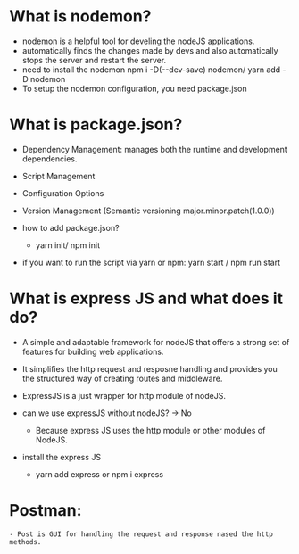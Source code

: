 # What is nodemon?

   - nodemon is a helpful tool for develing the nodeJS applications.
   - automatically finds the changes made by devs and also automatically stops the server and restart the server.
   - need to install the nodemon
     npm i -D(--dev-save) nodemon/ yarn add -D nodemon
   - To setup the nodemon configuration, you need package.json 

# What is package.json?

   - Dependency Management: manages both the runtime and development dependencies.
   - Script Management
   - Configuration Options
   - Version Management (Semantic versioning major.minor.patch(1.0.0))
   - how to add package.json?
      - yarn init/ npm init

  - if you want to run the script via yarn or npm:
      yarn start / npm run start

# What is express JS and what does it do?

  - A simple and adaptable framework for nodeJS that offers a strong set of features for building web applications.
  - It simplifies the http request and resposne handling and provides you the structured way of creating routes and middleware.
  - ExpressJS is a just wrapper for http module of nodeJS.
  - can we use expressJS without nodeJS? -> No

     - Because express JS uses the http module or other modules of NodeJS.

  - install the express JS
     - yarn add express or npm i express   

# Postman:

    - Post is GUI for handling the request and response nased the http methods.
